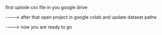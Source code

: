 first uplode csv file in you google drive 

----> after that open project in google colab and update dataset pathe 

----> now you are ready to go 
